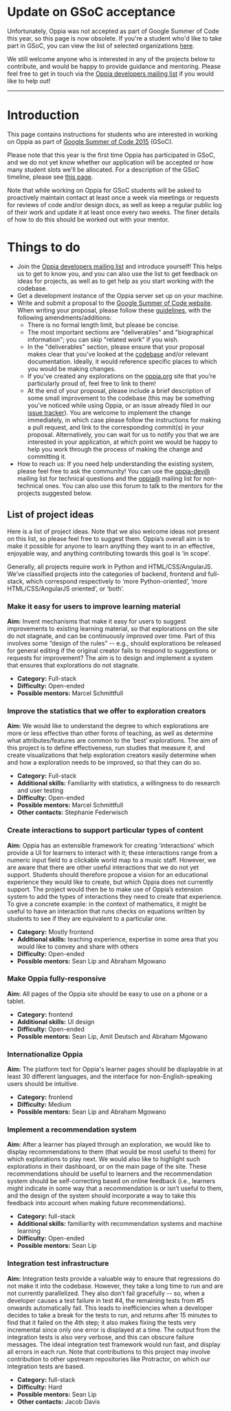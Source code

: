 # Update on GSoC acceptance #

Unfortunately, Oppia was not accepted as part of Google Summer of Code this year, so this page is now obsolete. If you're a student who'd like to take part in GSoC, you can view the list of selected organizations [here](https://www.google-melange.com/gsoc/org/list/public/google/gsoc2015).

We still welcome anyone who is interested in any of the projects below to contribute, and would be happy to provide guidance and mentoring. Please feel free to get in touch via the [Oppia developers mailing list](https://groups.google.com/forum/#!forum/oppia-dev) if you would like to help out!


---


# Introduction #

This page contains instructions for students who are interested in working on Oppia as part of [Google Summer of Code 2015](http://www.google-melange.com/gsoc/homepage/google/gsoc2015) (GSoC).

Please note that this year is the first time Oppia has participated in GSoC, and we do not yet know whether our application will be accepted or how many student slots we'll be allocated. For a description of the GSoC timeline, please see [this page](http://www.google-melange.com/gsoc/events/google/gsoc2015).

Note that while working on Oppia for GSoC students will be asked to proactively maintain contact at least once a week via meetings or requests for reviews of code and/or design docs, as well as keep a regular public log of their work and update it at least once every two weeks. The finer details of how to do this should be worked out with your mentor.


# Things to do #

  * Join the [Oppia developers mailing list](https://groups.google.com/forum/#!forum/oppia-dev) and introduce yourself! This helps us to get to know you, and you can also use the list to get feedback on ideas for projects, as well as to get help as you start working with the codebase.
  * Get a development instance of the Oppia server set up on your machine.
  * Write and submit a proposal to the [Google Summer of Code website](https://www.google-melange.com). When writing your proposal, please follow these [guidelines](http://en.flossmanuals.net/GSoCStudentGuide/ch008_writing-a-proposal/), with the following amendments/additions:
    * There is no formal length limit, but please be concise.
    * The most important sections are "deliverables" and "biographical information"; you can skip "related work" if you wish.
    * In the "deliverables" section, please ensure that your proposal makes clear that you've looked at the [codebase](https://github.com/oppia/oppia) and/or relevant documentation. Ideally, it would reference specific places to which you would be making changes.
    * If you've created any explorations on the [oppia.org](https://www.oppia.org) site that you’re particularly proud of, feel free to link to them!
    * At the end of your proposal, please include a brief description of some small improvement to the codebase (this may be something you've noticed while using Oppia, or an issue already filed in our [issue tracker](https://github.com/oppia/oppia/issues)). You are welcome to implement the change immediately, in which case please follow the instructions for making a pull request, and link to the corresponding commit(s) in your proposal. Alternatively, you can wait for us to notify you that we are interested in your application, at which point we would be happy to help you work through the process of making the change and committing it.
  * How to reach us: If you need help understanding the existing system, please feel free to ask the community! You can use the [oppia-dev@](https://groups.google.com/forum/#!forum/oppia-dev) mailing list for technical questions and the [oppia@](https://groups.google.com/forum/#!forum/oppia-dev) mailing list for non-technical ones. You can also use this forum to talk to the mentors for the projects suggested below.

## List of project ideas ##

Here is a list of project ideas. Note that we also welcome ideas not present on this list, so please feel free to suggest them. Oppia’s overall aim is to make it possible for anyone to learn anything they want to in an effective, enjoyable way, and anything contributing towards this goal is ‘in scope’.

Generally, all projects require work in Python and HTML/CSS/AngularJS. We’ve classified projects into the categories of backend, frontend and full-stack, which correspond respectively to ‘more Python-oriented’, ‘more HTML/CSS/AngularJS oriented’, or ‘both’.


### Make it easy for users to improve learning material ###
**Aim:** Invent mechanisms that make it easy for users to suggest improvements to existing learning material, so that explorations on the site do not stagnate, and can be continuously improved over time. Part of this involves some “design of the rules” -- e.g., should explorations be released for general editing if the original creator fails to respond to suggestions or requests for improvement? The aim is to design and implement a system that ensures that explorations do not stagnate.

  * **Category:** Full-stack
  * **Difficulty:** Open-ended
  * **Possible mentors:** Marcel Schmittfull

### Improve the statistics that we offer to exploration creators ###
**Aim:** We would like to understand the degree to which explorations are more or less effective than other forms of teaching, as well as determine what attributes/features are common to the ‘best’ explorations. The aim of this project is to define effectiveness, run studies that measure it, and create visualizations that help exploration creators easily determine when and how a exploration needs to be improved, so that they can do so.

  * **Category:** Full-stack
  * **Additional skills:** Familiarity with statistics, a willingness to do research and user testing
  * **Difficulty:** Open-ended
  * **Possible mentors:** Marcel Schmittfull
  * **Other contacts:** Stephanie Federwisch

### Create interactions to support particular types of content ###
**Aim:** Oppia has an extensible framework for creating ‘interactions’ which provide a UI for learners to interact with it; these interactions range from a numeric input field to a clickable world map to a music staff. However, we are aware that there are other useful interactions that we do not yet support. Students should therefore propose a vision for an educational experience they would like to create, but which Oppia does not currently support. The project would then be to make use of Oppia’s extension system to add the types of interactions they need to create that experience. To give a concrete example: in the context of mathematics, it might be useful to have an interaction that runs checks on equations written by students to see if they are equivalent to a particular one.

  * **Category:** Mostly frontend
  * **Additional skills:** teaching experience, expertise in some area that you would like to convey and share with others
  * **Difficulty:** Open-ended
  * **Possible mentors:** Sean Lip and Abraham Mgowano


### Make Oppia fully-responsive ###
**Aim:** All pages of the Oppia site should be easy to use on a phone or a tablet.

  * **Category:** frontend
  * **Additional skills:** UI design
  * **Difficulty:** Open-ended
  * **Possible mentors:** Sean Lip, Amit Deutsch and Abraham Mgowano


### Internationalize Oppia ###
**Aim:** The platform text for Oppia's learner pages should be displayable in at least 30 different languages, and the interface for non-English-speaking users should be intuitive.

  * **Category:** frontend
  * **Difficulty:** Medium
  * **Possible mentors:** Sean Lip and Abraham Mgowano


### Implement a recommendation system ###
**Aim:** After a learner has played through an exploration, we would like to display recommendations to them (that would be most useful to them) for which explorations to play next. We would also like to highlight such explorations in their dashboard, or on the main page of the site. These recommendations should be useful to learners and the recommendation system should be self-correcting based on online feedback (i.e., learners might indicate in some way that a recommendation is or isn’t useful to them, and the design of the system should incorporate a way to take this feedback into account when making future recommendations).

  * **Category:** full-stack
  * **Additional skills:** familiarity with recommendation systems and machine learning
  * **Difficulty:** Open-ended
  * **Possible mentors:** Sean Lip


### Integration test infrastructure ###
**Aim:** Integration tests provide a valuable way to ensure that regressions do not make it into the codebase. However, they take a long time to run and are not currently parallelized. They also don’t fail gracefully -- so, when a developer causes a test failure in test #4, the remaining tests from #5 onwards automatically fail. This leads to inefficiencies when a developer decides to take a break for the tests to run, and returns after 15 minutes to find that it failed on the 4th step; it also makes fixing the tests very incremental since only one error is displayed at a time. The output from the integration tests is also very verbose, and this can obscure failure messages. The ideal integration test framework would run fast, and display all errors in each run. Note that contributions to this project may involve contribution to other upstream repositories like Protractor, on which our integration tests are based.

  * **Category:** full-stack
  * **Difficulty:** Hard
  * **Possible mentors:** Sean Lip
  * **Other contacts:** Jacob Davis
